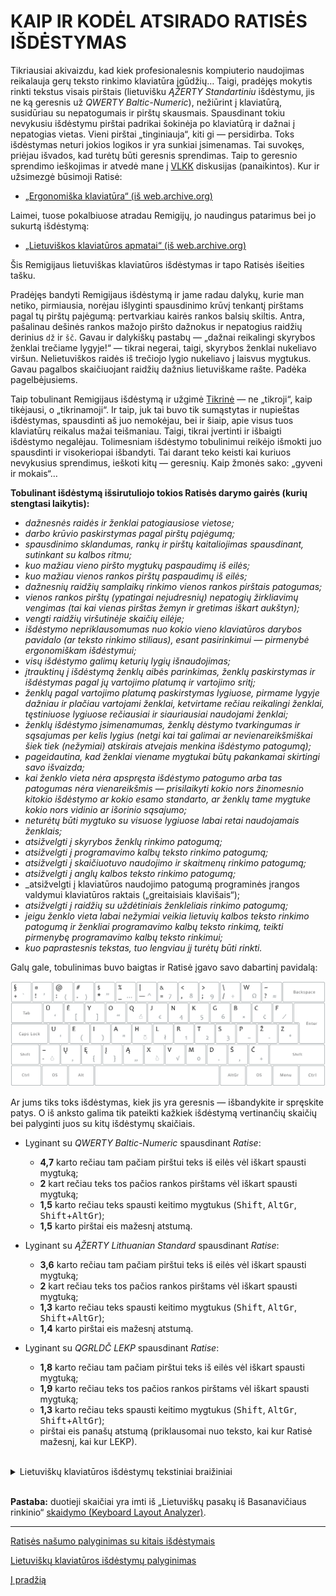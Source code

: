 
# KAIP IR KODĖL ATSIRADO RATISĖS IŠDĖSTYMAS

Tikriausiai akivaizdu, kad kiek profesionalesnis kompiuterio naudojimas reikalauja gerų teksto rinkimo klaviatūra įgūdžių… Taigi, pradėjęs mokytis rinkti tekstus visais pirštais (lietuvišku _ĄŽERTY Standartiniu_ išdėstymu, jis ne ką geresnis už _QWERTY Baltic-Numeric_), nežiūrint į klaviatūrą, susidūriau su nepatogumais ir pirštų skausmais. Spausdinant tokiu nevykusiu išdėstymu pirštai padrikai šokinėja po klaviatūrą ir dažnai į nepatogias vietas. Vieni pirštai „tinginiauja“, kiti gi — persidirba. Toks išdėstymas neturi jokios logikos ir yra sunkiai įsimenamas. Tai suvokęs, priėjau išvados, kad turėtų būti geresnis sprendimas. Taip to geresnio sprendimo ieškojimas ir atvedė mane į [VLKK](http://www.vlkk.lt/) diskusijas (panaikintos). Kur ir užsimezgė būsimoji Ratisė:

+ [„Ergonomiška klaviatūra“ (iš web.archive.org)](https://web.archive.org/web/20071101094827/http://www.vlkk.lt/diskusijos/tema.3095.1.html)

Laimei, tuose pokalbiuose atradau Remigijų, jo naudingus patarimus bei jo sukurtą išdėstymą:

+ [„Lietuviškos klaviatūros apmatai“ (iš web.archive.org)](https://web.archive.org/web/20080315055411/http://pradmenes.net/tekstu_katalogas/remigijus/klaviatura.html)

Šis Remigijaus lietuviškas klaviatūros išdėstymas ir tapo Ratisės išeities tašku.

Pradėjęs bandyti Remigijaus išdėstymą ir jame radau dalykų, kurie man netiko, pirmiausia, norėjau išlyginti spausdinimo krūvį tenkantį pirštams pagal tų pirštų pajėgumą: pertvarkiau kairės rankos balsių skiltis. Antra, pašalinau dešinės rankos mažojo piršto dažnokus ir nepatogius raidžių derinius ```dž``` ir ```šč```.  Gavau ir dalykiškų pastabų — „dažnai reikalingi skyrybos ženklai trečiame lygyje!“ — tikrai negerai, taigi, skyrybos ženklai nukeliavo viršun. Nelietuviškos raidės iš trečiojo lygio nukeliavo į laisvus mygtukus. Gavau pagalbos skaičiuojant raidžių dažnius lietuviškame rašte. Padėka pagelbėjusiems.

Taip tobulinant Remigijaus išdėstymą ir užgimė [Tikrinė](images/sena_tikrine.png) — ne „tikroji“, kaip tikėjausi, o „tikrinamoji“. Ir taip, juk tai buvo tik sumąstytas ir nupieštas išdėstymas, spausdinti aš juo nemokėjau, bei ir šiaip, apie visus tuos klaviatūrų reikalus mažai teišmaniau. Taigi, tikrai įvertinti ir išbaigti išdėstymo negalėjau. Tolimesniam išdėstymo tobulinimui reikėjo išmokti juo spausdinti ir visokeriopai išbandyti. Tai darant teko keisti kai kuriuos nevykusius sprendimus, ieškoti kitų — geresnių. Kaip žmonės sako: „gyveni ir mokais“…

__Tobulinant išdėstymą išsirutuliojo tokios Ratisės darymo gairės (kurių stengtasi laikytis):__

 - _dažnesnės raidės ir ženklai patogiausiose vietose;_
 - _darbo krūvio paskirstymas pagal pirštų pajėgumą;_
 - _spausdinimo sklandumas, rankų ir pirštų kaitaliojimas spausdinant, sutinkant su kalbos ritmu;_
 - _kuo mažiau vieno piršto mygtukų paspaudimų iš eilės;_
 - _kuo mažiau vienos rankos pirštų paspaudimų iš eilės;_
 - _dažnesnių raidžių samplaikų rinkimo vienos rankos pirštais patogumas;_
 - _vienos rankos pirštų (ypatingai nejudresnių) nepatogių žirkliavimų vengimas (tai kai vienas pirštas žemyn ir gretimas iškart aukštyn);_
 - _vengti raidžių viršutinėje skaičių eilėje;_
 - _išdėstymo nepriklausomumas nuo kokio vieno klaviatūros darybos pavidalo (ar teksto rinkimo stiliaus), esant pasirinkimui — pirmenybė ergonomiškam išdėstymui;_
 - _visų išdėstymo galimų keturių lygių išnaudojimas;_
 - _įtrauktinų į išdėstymą ženklų aibės parinkimas, ženklų paskirstymas ir išdėstymas pagal jų vartojimo platumą ir vartojimo sritį;_
 - _ženklų pagal vartojimo platumą paskirstymas lygiuose, pirmame lygyje dažniau ir plačiau vartojami ženklai, ketvirtame rečiau reikalingi ženklai, tęstiniuose lygiuose rečiausiai ir siauriausiai naudojami ženklai;_
 - _ženklų išdėstymo įsimenamumas, ženklų dėstymo tvarkingumas ir sąsajumas per kelis lygius (netgi kai tai galimai ar nevienareikšmiškai šiek tiek (nežymiai) atskirais atvejais menkina išdėstymo patogumą);_
 - _pageidautina, kad ženklai viename mygtukai būtų pakankamai skirtingi savo išvaizda;_
 - _kai ženklo vieta nėra apspręsta išdėstymo patogumo arba tas patogumas nėra vienareikšmis — prisilaikyti kokio nors žinomesnio kitokio išdėstymo ar kokio esamo standarto, ar ženklų tame mygtuke kokio nors vidinio ar išorinio sąsajumo;_
 - _neturėtų būti mygtuko su visuose lygiuose labai retai naudojamais ženklais;_
 - _atsižvelgti į skyrybos ženklų rinkimo patogumą;_
 - _atsižvelgti į programavimo kalbų teksto rinkimo patogumą;_
 - _atsižvelgti į skaičiuotuvo naudojimo ir skaitmenų rinkimo patogumą;_
 - _atsižvelgti į anglų kalbos teksto rinkimo patogumą;_
 - _atsižvelgti į klaviatūros naudojimo patogumą programinės įrangos valdymui klaviatūros raktais („greitaisiais klavišais“);
 - _atsižvelgti į raidžių su uždėtiniais ženkleliais rinkimo patogumą;_
 - _jeigu ženklo vieta labai nežymiai veikia lietuvių kalbos teksto rinkimo patogumą ir ženkliai programavimo kalbų teksto rinkimą, teikti pirmenybę programavimo kalbų teksto rinkimui;_
 - _kuo paprastesnis tekstas, tuo lengviau jį turėtų būti rinkti._


Galų gale, tobulinimas buvo baigtas ir Ratisė įgavo savo dabartinį pavidalą:

![Lietuviškas ergonomiškas klaviatūros išdėstymas ŪĖYOQJ Ratisė](images/lek_ratise_layout.png)

Ar jums tiks toks išdėstymas, kiek jis yra geresnis — išbandykite ir spręskite patys. O iš anksto galima tik pateikti kažkiek išdėstymą vertinančių skaičių bei palyginti juos su kitų išdėstymų skaičiais.

+ Lyginant su _QWERTY Baltic-Numeric_ spausdinant _Ratise_:
   - __4,7__ karto rečiau tam pačiam pirštui teks iš eilės vėl iškart spausti mygtuką;
   - __2__ kart rečiau teks tos pačios rankos pirštams vėl iškart spausti mygtuką;
   - __1,5__ karto rečiau teks spausti keitimo mygtukus (<kbd>Shift</kbd>, <kbd>AltGr</kbd>, <kbd>Shift</kbd>+<kbd>AltGr</kbd>);
   - __1,5__ karto pirštai eis mažesnį atstumą.

+ Lyginant su _ĄŽERTY Lithuanian Standard_ spausdinant _Ratise_:
   - __3,6__ karto rečiau tam pačiam pirštui teks iš eilės vėl iškart spausti mygtuką;
   - __2__ kart rečiau teks tos pačios rankos pirštams vėl iškart spausti mygtuką;
   - __1,3__ karto rečiau teks spausti keitimo mygtukus (<kbd>Shift</kbd>, <kbd>AltGr</kbd>, <kbd>Shift</kbd>+<kbd>AltGr</kbd>);
   - __1,4__ karto pirštai eis mažesnį atstumą.

+ Lyginant su _QGRLDČ LEKP_ spausdinant _Ratise_:
   - __1,8__ karto rečiau tam pačiam pirštui teks iš eilės vėl iškart spausti mygtuką;
   - __1,9__ karto rečiau teks tos pačios rankos pirštams vėl iškart spausti mygtuką;
   - __1,3__ karto rečiau teks spausti keitimo mygtukus (<kbd>Shift</kbd>, <kbd>AltGr</kbd>, <kbd>Shift</kbd>+<kbd>AltGr</kbd>);
   - pirštai eis panašų atstumą (priklausomai nuo teksto, kai kur Ratisė mažesnį, kai kur LEKP).

<br>
<details>
<summary>Lietuviškų klaviatūros išdėstymų tekstiniai braižiniai</summary>
<pre style="font-size: 70%">


 ŪĖYOQJ Ratisė ISO:
┏━━━┯━━━┯━━━┯━━━┯━━━┯━━━┯━━━┯━━━┯━━━┯━━━┯━━━┯━━━┯━━━┳━━━━━━━┓
┃ + │ ! │ : │ . │ * │ _ │ — │ = │ , │ ; │ / │ W │ ? ┃     ⌫ ┃
┣━━━┷━┱─┴─┬─┴─┬─┴─┬─┴─┬─┴─┬─┴─┬─┴─┬─┴─┬─┴─┬─┴─┬─┴─┬─┺━┳━━━━━┫
┃ ↹   ┃ Ū │ Ė │ Y │ O │ Q │ J │ N │ K │ G │ B │ C │ F ┃     ┃
┣━━━━━┻┱──┴┬──┴┬──┴┬──┴┬──┴┬──┴┬──┴┬──┴┬──┴┬──┴┬──┴┬──┺┓  ⏎ ┃
┃ ⇬    ┃ U │ E │ I │ A │ H │ L │ R │ T │ S │ P │ Ž │ Z ┃    ┃
┣━━━━┳━┹─┬─┴─┬─┴─┬─┴─┬─┴─┬─┴─┬─┴─┬─┴─┬─┴─┬─┴─┬─┴─┲━┷━━━┻━━━━┫
┃ ⇧  ┃ - │ Ų │ Ę │ Į │ Ą │ X │ V │ M │ D │ Š │ Č ┃        ⇧ ┃
┣━━━━┻━┳━┷━┳━┷━┳━┷━┱─┴───┴───┴───┴───┴─┲━┷━┳━┷━┳━┻━┳━━━┳━━━━┫
┃ ⎈    ┃   ┃ ◊ ┃ ⎇ ┃                   ┃ ⇮ ┃   ┃ ◊ ┃ ≣ ┃  ⎈ ┃
┗━━━━━━┻━━━┻━━━┻━━━┻━━━━━━━━━━━━━━━━━━━┻━━━┻━━━┻━━━┻━━━┻━━━━┛

 QGRLDČ LEKP ISO:
┏━━━┯━━━┯━━━┯━━━┯━━━┯━━━┯━━━┯━━━┯━━━┯━━━┯━━━┯━━━┯━━━┳━━━━━━━┓
┃ ` │ / │ \ │ . │ , │ F │ ! │ W │ Ų │ Į │ ( │ ) │ : ┃     ⌫ ┃
┣━━━┷━┱─┴─┬─┴─┬─┴─┬─┴─┬─┴─┬─┴─┬─┴─┬─┴─┬─┴─┬─┴─┬─┴─┬─┺━┳━━━━━┫
┃ ↹   ┃ Q │ G │ R │ L │ D │ Č │ J │ U │ Ė │ Ę │ ? │ = ┃     ┃
┣━━━━━┻┱──┴┬──┴┬──┴┬──┴┬──┴┬──┴┬──┴┬──┴┬──┴┬──┴┬──┴┬──┺┓  ⏎ ┃
┃ ⇬    ┃ A │ K │ S │ T │ M │ P │ N │ E │ I │ O │ Y │ ' ┃    ┃
┣━━━━┳━┹─┬─┴─┬─┴─┬─┴─┬─┴─┬─┴─┬─┴─┬─┴─┬─┴─┬─┴─┬─┴─┲━┷━━━┻━━━━┫
┃ ⇧  ┃ ; │ Z │ X │ C │ V │ Ž │ Š │ B │ Ū │ Ą │ H ┃        ⇧ ┃
┣━━━━┻━┳━┷━┳━┷━┳━┷━┱─┴───┴───┴───┴───┴─┲━┷━┳━┷━┳━┻━┳━━━┳━━━━┫
┃ ⎈    ┃   ┃ ◊ ┃ ⎇ ┃                   ┃ ⇮ ┃   ┃ ◊ ┃ ≣ ┃  ⎈ ┃
┗━━━━━━┻━━━┻━━━┻━━━┻━━━━━━━━━━━━━━━━━━━┻━━━┻━━━┻━━━┻━━━┻━━━━┛

 ĄŽERTY Lithuanian Standard ISO:
┏━━━┯━━━┯━━━┯━━━┯━━━┯━━━┯━━━┯━━━┯━━━┯━━━┯━━━┯━━━┯━━━┳━━━━━━━┓
┃ ` │ ! │ - │ / │ ; │ : │ , │ . │ = │ ( │ ) │ ? │ X ┃     ⌫ ┃
┣━━━┷━┱─┴─┬─┴─┬─┴─┬─┴─┬─┴─┬─┴─┬─┴─┬─┴─┬─┴─┬─┴─┬─┴─┬─┺━┳━━━━━┫
┃ ↹   ┃ Ą │ Ž │ E │ R │ T │ Y │ U │ I │ O │ P │ Į │ W ┃     ┃
┣━━━━━┻┱──┴┬──┴┬──┴┬──┴┬──┴┬──┴┬──┴┬──┴┬──┴┬──┴┬──┴┬──┺┓  ⏎ ┃
┃ ⇬    ┃ A │ S │ D │ Š │ G │ H │ J │ K │ L │ Ų │ Ė │ Q ┃    ┃
┣━━━━┳━┹─┬─┴─┬─┴─┬─┴─┬─┴─┬─┴─┬─┴─┬─┴─┬─┴─┬─┴─┬─┴─┲━┷━━━┻━━━━┫
┃ ⇧  ┃ < │ Z │ Ū │ C │ V │ B │ N │ M │ Č │ F │ Ę ┃        ⇧ ┃
┣━━━━┻━┳━┷━┳━┷━┳━┷━┱─┴───┴───┴───┴───┴─┲━┷━┳━┷━┳━┻━┳━━━┳━━━━┫
┃ ⎈    ┃   ┃ ◊ ┃ ⎇ ┃                   ┃ ⇮ ┃   ┃ ◊ ┃ ≣ ┃  ⎈ ┃
┗━━━━━━┻━━━┻━━━┻━━━┻━━━━━━━━━━━━━━━━━━━┻━━━┻━━━┻━━━┻━━━┻━━━━┛

 QWERTY Baltic-Numeric+ ISO:
┏━━━┯━━━┯━━━┯━━━┯━━━┯━━━┯━━━┯━━━┯━━━┯━━━┯━━━┯━━━┯━━━┳━━━━━━━┓
┃ ` │ Ą │ Č │ Ę │ Ė │ Į │ Š │ Ų │ Ū │ „ │ “ │ - │ Ž ┃     ⌫ ┃
┣━━━┷━┱─┴─┬─┴─┬─┴─┬─┴─┬─┴─┬─┴─┬─┴─┬─┴─┬─┴─┬─┴─┬─┴─┬─┺━┳━━━━━┫
┃ ↹   ┃ Q │ W │ E │ R │ T │ Y │ U │ I │ O │ P │ [ │ ] ┃     ┃
┣━━━━━┻┱──┴┬──┴┬──┴┬──┴┬──┴┬──┴┬──┴┬──┴┬──┴┬──┴┬──┴┬──┺┓  ⏎ ┃
┃ ⇬    ┃ A │ S │ D │ F │ G │ H │ J │ K │ L │ ; │ ' │ \ ┃    ┃
┣━━━━┳━┹─┬─┴─┬─┴─┬─┴─┬─┴─┬─┴─┬─┴─┬─┴─┬─┴─┬─┴─┬─┴─┲━┷━━━┻━━━━┫
┃ ⇧  ┃ — │ Z │ X │ C │ V │ B │ N │ M │ , │ . │ / ┃        ⇧ ┃
┣━━━━┻━┳━┷━┳━┷━┳━┷━┱─┴───┴───┴───┴───┴─┲━┷━┳━┷━┳━┻━┳━━━┳━━━━┫
┃ ⎈    ┃   ┃ ◊ ┃ ⎇ ┃                   ┃ ⇮ ┃   ┃ ◊ ┃ ≣ ┃  ⎈ ┃
┗━━━━━━┻━━━┻━━━┻━━━┻━━━━━━━━━━━━━━━━━━━┻━━━┻━━━┻━━━┻━━━┻━━━━┛


Keitimo-valdymo mygtukų ženklinimų reikšmės:

⌫ — Backspace key — Trynimo mygtukas.
⏎ — Enter key — Įvedimo mygtukas.
↹ — Tab key — Atitraukimo mygtukas.
⇬ — Caps Lock key — Didžiųjų raidžių rakinimo mygtukas.
⇧ — Shift key — Didžiųjų raidžių (antrojo lygio) įjungimo mygtukas.
⇮ — AltGr key — Kitokio ženklo (grafikos) įvedimo mygtukas.
⎇ — Alt key — Kitokio įvedimo būdo pasirinkimo mygtukas.
⎈ — Ctrl key — Valdymo mygtukas.
≣ — Menu key (optional) — Sąrašo (Meniu) mygtukas (neprivalomas).
◇ — System key (optional) — Vėliavos (Sistemos) mygtukas (neprivalomas).
ƒ — Fn, Function key (optional) — Veikmens (Funkcijos) mygtukas (neprivalomas).
⇨ — Group selection key (optional) — Kito raidyno pasirinkimo mygtukas (neprivalomas).

</pre>
</details>
<br>

__Pastaba:__ duotieji skaičiai yra imti iš „Lietuviškų pasakų iš Basanavičiaus rinkinio“ [skaidymo (Keyboard Layout Analyzer)](http://patorjk.com/keyboard-layout-analyzer/#/load/DLqKXSHF).


-------------------------

[Ratisės našumo palyginimas su kitais išdėstymais](lt-isdestymu-palyginimas.md)

[Lietuviškų klaviatūros išdėstymų palyginimas](https://albuck.github.io/lithuanian-keyboard-layouts/)

[Į pradžią](../README.md)
